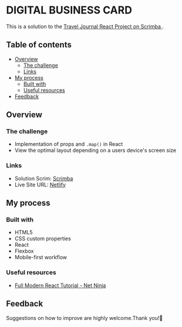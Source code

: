 # DIGITAL BUSINESS CARD

This is a solution to the [Travel Journal React Project on Scrimba ](https://scrimba.com/learn/frontend/solo-project-pro-travel-journal-co74f46f2b22693c5ea577559). 

## Table of contents

- [Overview](#overview)
  - [The challenge](#the-challenge)
  - [Links](#links)
- [My process](#my-process)
  - [Built with](#built-with)
  - [Useful resources](#useful-resources)
- [Feedback](#feedback)

## Overview

### The challenge

- Implementation of props and `.map()` in React
- View the optimal layout depending on a users device's screen size


### Links
- Solution Scrim: [Scrimba](https://scrimba.com/scrim/cRKyLMCM)
- Live Site URL: [Netlify](https://graceful-kangaroo-007a6a.netlify.app/)

## My process

### Built with

- HTML5 
- CSS custom properties
- React
- Flexbox
- Mobile-first workflow


### Useful resources

- [Full Modern React Tutorial - Net Ninja](https://www.youtube.com/watch?v=j942wKiXFu8&list=PL4cUxeGkcC9gZD-Tvwfod2gaISzfRiP9d) 


## Feedback
Suggestions on how to improve are highly welcome.Thank you!💜

